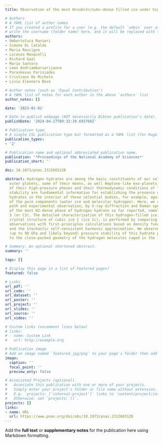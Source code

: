 ```yaml
---
title: Observation of the most H<sub>2</sub>-dense filled ice under high pressure

# Authors
# A YAML list of author names
# If you created a profile for a user (e.g. the default `admin` user at `content/authors/admin/`), 
# write the username (folder name) here, and it will be replaced with their full name and linked to their profile.
authors:
- Umbertoluca Ranieri
- Simone Di Cataldo
- Maria Rescigno
- Lorenzo Monacelli
- Richard Gaal
- Mario Santoro
- Leon Andriambariarijaona
- Paraskevas Parisiades
- Cristiano De Michele
- Livia Eleonora Bove

# Author notes (such as 'Equal Contribution')
# A YAML list of notes for each author in the above `authors` list
author_notes: []

date: '2023-01-01'

# Date to publish webpage (NOT necessarily Bibtex publication's date).
publishDate: '2024-04-27T09:32:29.693768Z'

# Publication type.
# A single CSL publication type but formatted as a YAML list (for Hugo requirements).
publication_types:
- '2'

# Publication name and optional abbreviated publication name.
publication: '*Proceedings of the National Academy of Sciences*'
publication_short: ''

doi: 10.1073/pnas.2312665120

abstract: Hydrogen hydrates are among the basic constituents of our solar system’s
  outer planets, some of their moons, as well Neptune-like exo-planets. The details
  of their high-pressure phases and their thermodynamic conditions of formation and
  stability are fundamental information for establishing the presence of hydrogen
  hydrates in the interior of those celestial bodies, for example, against the presence
  of the pure components (water ice and molecular hydrogen). Here, we report a synthesis
  path and experimental observation, by X-ray diffraction and Raman spectroscopy measurements,
  of the most H2-dense phase of hydrogen hydrate so far reported, namely the compound
  3 (or C3). The detailed characterisation of this hydrogen-filled ice, based on the
  crystal structure of cubic ice I (ice Ic), is performed by comparing the experimental
  observations with first-principles calculations based on density functional theory
  and the stochastic self-consistent harmonic approximation. We observe that the extreme
  (up to 90 GPa and likely beyond) pressure stability of this hydrate phase is due
  to the close-packed geometry of the hydrogen molecules caged in the ice Ic skeleton.

# Summary. An optional shortened abstract.
summary: ''

tags: []

# Display this page in a list of Featured pages?
featured: false

# Links
url_pdf: ''
url_code: ''
url_dataset: ''
url_poster: ''
url_project: ''
url_slides: ''
url_source: ''
url_video: ''

# Custom links (uncomment lines below)
# links:
# - name: Custom Link
#   url: http://example.org

# Publication image
# Add an image named `featured.jpg/png` to your page's folder then add a caption below.
image:
  caption: ''
  focal_point: ''
  preview_only: false

# Associated Projects (optional).
#   Associate this publication with one or more of your projects.
#   Simply enter your project's folder or file name without extension.
#   E.g. `projects: ['internal-project']` links to `content/project/internal-project/index.md`.
#   Otherwise, set `projects: []`.
projects: []
links:
- name: URL
  url: https://www.pnas.org/doi/abs/10.1073/pnas.2312665120
---
```


Add the **full text** or **supplementary notes** for the publication here using Markdown formatting.
